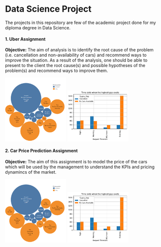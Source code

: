 # Data Science Project
The projects in this repository are few of the academic project done for my diploma degree in Data Science.

#### 1. Uber Assignment
<b>Objective:</b> The aim of analysis is to identify the root cause of the problem (i.e. cancellation and non-availability of cars) and 
recommend ways to improve the situation. As a result of the analysis, one should be able to present to the client the root cause(s) and possible 
hypotheses of the problem(s) and recommend ways to improve them.
<p align="left">
  <img src="Image/UberPickupPoint.png" width="200">
  <img src="Image/UberSuppyGapTimeslot.png" width="200">
</p>

#### 2. Car Price Prediction Assignment
<b>Objective:</b> The aim of this assignment is to model the price of the cars which will be used by the management to understand the KPIs and pricing dynamincs of the market.
<p align="left">
  <img src="Image/UberPickupPoint.png" width="200">
  <img src="Image/UberSuppyGapTimeslot.png" width="200">
</p>
